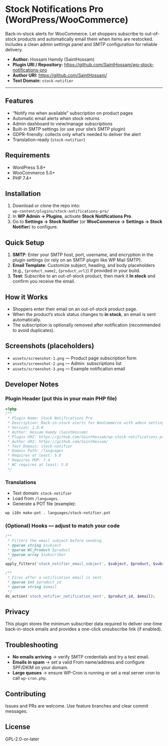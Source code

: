# Stock Notifications Pro (WordPress/WooCommerce)

Back-in-stock alerts for WooCommerce. Let shoppers subscribe to out-of-stock products and automatically email them when items are restocked. Includes a clean admin settings panel and SMTP configuration for reliable delivery.

- **Author:** Hossam Hamdy (SaintHossam)  
- **Plugin URI / Repository:** https://github.com/SaintHossam/wp-stock-notifications-pro  
- **Author URI:** https://github.com/SaintHossam/  
- **Text Domain:** `stock-notifier`

---

## Features
- “Notify me when available” subscription on product pages
- Automatic email alerts when stock returns
- Admin dashboard to view/manage subscriptions
- Built-in SMTP settings (or use your site’s SMTP plugin)
- GDPR-friendly: collects only what’s needed to deliver the alert
- Translation-ready (`stock-notifier`)

## Requirements
- WordPress 5.8+
- WooCommerce 5.0+
- PHP 7.4+

## Installation
1. Download or clone the repo into:  
   `wp-content/plugins/stock-notifications-pro/`
2. In **WP Admin → Plugins**, activate **Stock Notifications Pro**.
3. Go to **Settings → Stock Notifier** (or **WooCommerce → Settings → Stock Notifier**) to configure.

## Quick Setup
1. **SMTP**: Enter your SMTP host, port, username, and encryption in the plugin settings (or rely on an SMTP plugin like WP Mail SMTP).  
2. **Email Template**: Customize subject, heading, and body placeholders (e.g., `{product_name}`, `{product_url}`) if provided in your build.  
3. **Test**: Subscribe to an out-of-stock product, then mark it **In stock** and confirm you receive the email.

## How it Works
- Shoppers enter their email on an out-of-stock product page.
- When the product’s stock status changes to **in stock**, an email is sent automatically.
- The subscription is optionally removed after notification (recommended to avoid duplicates).

## Screenshots (placeholders)
- `assets/screenshot-1.png` — Product page subscription form  
- `assets/screenshot-2.png` — Admin: subscriptions list  
- `assets/screenshot-3.png` — Example notification email

## Developer Notes

### Plugin Header (put this in your main PHP file)
```php
<?php
/**
 * Plugin Name: Stock Notifications Pro
 * Description: Back-in-stock alerts for WooCommerce with admin settings and SMTP delivery.
 * Version: 1.0.0
 * Author: Hossam Hamdy (SaintHossam)
 * Plugin URI: https://github.com/SaintHossam/wp-stock-notifications-pro
 * Author URI: https://github.com/SaintHossam/
 * Text Domain: stock-notifier
 * Domain Path: /languages
 * Requires at least: 5.8
 * Requires PHP: 7.4
 * WC requires at least: 5.0
 */
```
### Translations
- Text domain: `stock-notifier`  
- Load from `/languages`.  
- Generate a POT file (example):  
```bash
wp i18n make-pot . languages/stock-notifier.pot
```

### (Optional) Hooks — adjust to match your code
```php
/**
 * Filters the email subject before sending.
 * @param string $subject
 * @param WC_Product $product
 * @param array $subscriber
 */
apply_filters('stock_notifier_email_subject', $subject, $product, $subscriber);

/**
 * Fires after a notification email is sent.
 * @param int $product_id
 * @param string $email
 */
do_action('stock_notifier_notification_sent', $product_id, $email);
```

## Privacy
This plugin stores the minimum subscriber data required to deliver one-time back-in-stock emails and provides a one-click unsubscribe link (if enabled).

## Troubleshooting
- **No emails arriving** → verify SMTP credentials and try a test email.  
- **Emails in spam** → set a valid From name/address and configure SPF/DKIM on your domain.  
- **Large queues** → ensure WP-Cron is running or set a real server cron to call `wp-cron.php`.

## Contributing
Issues and PRs are welcome. Use feature branches and clear commit messages.

## License
GPL-2.0-or-later
